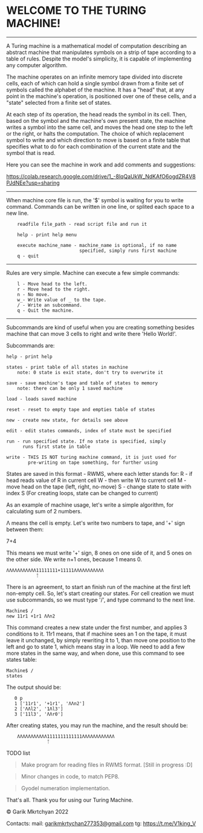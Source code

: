 WELCOME TO THE TURING MACHINE!
=====================================================================

------

A Turing machine is a mathematical model of computation describing an abstract machine that manipulates symbols on a strip of tape according to a table of rules. Despite the model's simplicity, it is capable of implementing any computer algorithm.

The machine operates on an infinite memory tape divided into discrete cells, each of which can hold a single symbol drawn from a finite set of symbols called the alphabet of the machine. It has a "head" that, at any point in the machine's operation, is positioned over one of these cells, and a "state" selected from a finite set of states.

At each step of its operation, the head reads the symbol in its cell. Then, based on the symbol and the machine's own present state, the machine writes a symbol into the same cell, and moves the head one step to the left or the right, or halts the computation. The choice of which replacement symbol to write and which direction to move is based on a finite table that specifies what to do for each combination of the current state and the symbol that is read. 

Here you can see the machine in work and add comments and suggestions:

https://colab.research.google.com/drive/1_-8lqQaUkW_NdKAfO6ogdZR4V8PJdNEe?usp=sharing

------

When machine core file is run, the '$' symbol is waiting for you to
write command. Commands can be written in one line, or splited each
space to a new line.

```
    readfile file_path - read script file and run it

    help - print help menu

    execute machine_name - machine_name is optional, if no name 
                           specified, simply runs first machine
    q - quit
```
------

Rules are very simple. Machine can execute a few simple commands:

```
    l - Move head to the left.
    r - Move head to the right.
    n - No move.
    w_- Write value of _ to the tape.
    / - Write an subcommand.
    q - Quit the machine.
```

---------------------------------------------------------------------

Subcommands are kind of useful when you are creating something besides machine that can move 3 cells to right and write there 'Hello World!'.

Subcommands are:


    help - print help
    
    states - print table of all states in machine
        note: 0 state is exit state, don't try to overwrite it
    
    save - save machine's tape and table of states to memory
        note: there can be only 1 saved machine
    
    load - loads saved machine
    
    reset - reset to empty tape and empties table of states
    
    new - create new state, for details see above
    
    edit - edit states commands, index of state must be specified
    
    run - run specified state. If no state is specified, simply
          runs first state in table
    
    write - THIS IS NOT turing machine command, it is just used for
            pre-writing on tape something, for further using

States are saved in this format - RWMS, where each letter stands for:
    R - if head reads value of R in current cell
    W - then write W to current cell
    M - move head on the tape (left, right, no-move)
    S - change state to state with index S (For creating loops, state can be changed to current)

As an example of machine usage, let's write a simple algorithm, for calculating sum of 2 numbers.

Λ means the cell is empty. Let's write two numbers to tape, and '+' sign between them: 

7+4

This means we must write '+' sign, 8 ones on one side of it, and 5 ones on the other side. We write n+1 ones, because 1 means 0.

    ΛΛΛΛΛΛΛΛΛΛΛ11111111+11111ΛΛΛΛΛΛΛΛΛΛΛ
               ᛏ

There is an agreement, to start an finish run of the machine at the first left non-empty cell. So, let's start creating our states. For cell creation we must use subcommands, so we must type '/', and type command to the next line.

    Machine$ /
    new 11r1 +1r1 ΛΛn2

This command creates a new state under the first number, and applies 3 conditions to it. 11r1 means, that if machine sees an 1 on the  tape, it must leave it unchanged, by simply rewriting it to 1, than move one position to the left and go to state 1, which means stay in a loop. We need to add a few more states in the same way, and when done, use this command to see states table:

    Machine$ /
    states

The output should be:

```
   0 p
   1 ['11r1', '+1r1', 'ΛΛn2']
   2 ['ΛΛl2', '1Λl3']
   3 ['11l3', 'ΛΛr0']
```

After creating states, you may run the machine, and the result
should be:

```
    ΛΛΛΛΛΛΛΛΛΛΛ1111111111111ΛΛΛΛΛΛΛΛΛΛΛΛ
               ᛏ
```

TODO list
> Make program for reading files in RWMS format. [Still in progress :D]
 
> Minor changes in code, to match PEP8.
 
> Gyodel numeration implementation.


That's all. Thank you for using our Turing Machine.                

© Garik Mkrtchyan 2022

Contacts:
    mail: garikmkrtychan277353@gmail.com
    tg: https://t.me/V1king_V
    

